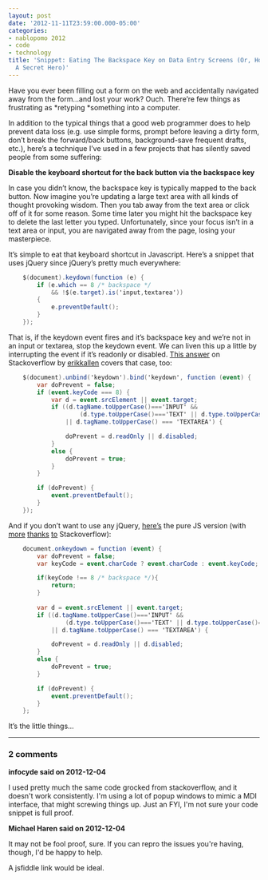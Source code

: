 ```yaml
---
layout: post
date: '2012-11-11T23:59:00.000-05:00'
categories:
- nablopomo 2012
- code
- technology
title: 'Snippet: Eating The Backspace Key on Data Entry Screens (Or, How I Became
  A Secret Hero)'
---
```



Have you ever been filling out a form on the web and accidentally navigated away from the form…and lost your work? Ouch. There’re few things as frustrating as *retyping *something into a computer.

In addition to the typical things that a good web programmer does to help prevent data loss (e.g. use simple forms, prompt before leaving a dirty form, don’t break the forward/back buttons, background-save frequent drafts, etc.), here’s a technique I’ve used in a few projects that has silently saved people from some suffering: 

**Disable the keyboard shortcut for the back button via the backspace key**

In case you didn’t know, the backspace key is typically mapped to the back button. Now imagine you’re updating a large text area with all kinds of thought provoking wisdom. Then you tab away from the text area or click off of it for some reason. Some time later you might hit the backspace key to delete the last letter you typed. Unfortunately, since your focus isn’t in a text area or input, you are navigated away from the page, losing your masterpiece.

It’s simple to eat that keyboard shortcut in Javascript. Here’s a snippet that uses jQuery since jQuery’s pretty much everywhere:  
```cs
    $(document).keydown(function (e) {
        if (e.which == 8 /* backspace */
            && !$(e.target).is('input,textarea')) 
        { 
            e.preventDefault(); 
        }
    });
```



That is, if the keydown event fires and it’s backspace key and we’re not in an input or textarea, stop the keydown event. We can liven this up a little by interrupting the event if it’s readonly or disabled. [This answer](http://stackoverflow.com/a/2768256/29) on Stackoverflow by [erikkallen](http://stackoverflow.com/users/47161/erikkallen) covers that case, too:


```cs
    $(document).unbind('keydown').bind('keydown', function (event) {
        var doPrevent = false;
        if (event.keyCode === 8) {
            var d = event.srcElement || event.target;
            if ((d.tagName.toUpperCase()==='INPUT' && 
                    (d.type.toUpperCase()==='TEXT' || d.type.toUpperCase()==='PASSWORD')) 
                || d.tagName.toUpperCase() === 'TEXTAREA') {

                doPrevent = d.readOnly || d.disabled;
            }
            else {
                doPrevent = true;
            }
        }

        if (doPrevent) {
            event.preventDefault();
        }
    });
```



And if you don’t want to use any jQuery, [here’s](http://jsfiddle.net/JEKXH/3/) the pure JS version (with [more](http://stackoverflow.com/a/1629949/29) [thanks](http://stackoverflow.com/a/10182352/29) [to](http://stackoverflow.com/q/1411545/29) Stackoverflow):


```cs
    document.onkeydown = function (event) {
        var doPrevent = false;
        var keyCode = event.charCode ? event.charCode : event.keyCode;

        if(keyCode !== 8 /* backspace */){
            return;
        }
        
        var d = event.srcElement || event.target;
        if ((d.tagName.toUpperCase()==='INPUT' && 
                (d.type.toUpperCase()==='TEXT' || d.type.toUpperCase()==='PASSWORD')) 
            || d.tagName.toUpperCase() === 'TEXTAREA') {

            doPrevent = d.readOnly || d.disabled;
        }
        else {
            doPrevent = true;
        }

        if (doPrevent) {
            event.preventDefault();
        }
    };​
```



It’s the little things…

---

### 2 comments

**infocyde said on 2012-12-04**

I used pretty much the same code grocked from stackoverflow, and it doesn't work consistently. I'm using a lot of popup windows to mimic a MDI interface, that might screwing things up. Just an FYI, I'm not sure your code snippet is full proof.

**Michael Haren said on 2012-12-04**

It may not be fool proof, sure. If you can repro the issues you're having, though, I'd be happy to help.

A jsfiddle link would be ideal.

